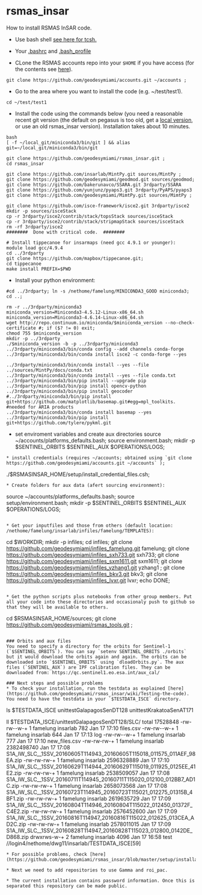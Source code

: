 # rsmas_insar
How to install RSMAS InSAR code.

* Use bash shell [see here for tcsh.](https://github.com/geodesymiami/rsmas_insar/blob/master/setup/readme_old_tcsh.md) 
* Your [.bashrc](https://github.com/geodesymiami/rsmas_insar/blob/master/setup/bashrc_contents.md) and [.bash_profile](https://github.com/geodesymiami/rsmas_insar/blob/master/setup/bash_profile.md)

* CLone the RSMAS accounts repo into your `$HOME` if you have access (for the contents see [here](https://github.com/geodesymiami/rsmas_insar/blob/master/setup/accounts_info.md)).

```
git clone https://github.com/geodesymiami/accounts.git ~/accounts ;
```

* Go to the area where you want to install the code (e.g. ~/test/test1).

```
cd ~/test/test1
```

* Install the code using the commands below (you need a reasonable recent git version (the default on pegasus is too old, get a [local version](https://github.com/geodesymiami/rsmas_insar/blob/master/setup/install_git.md), or use an old rsmas_insar version). Installation takes about 10 minutes.  

```
bash
[ -f ~/local_git/miniconda3/bin/git ] && alias git=~/local_git/miniconda3/bin/git	

git clone https://github.com/geodesymiami/rsmas_insar.git ;
cd rsmas_insar

git clone https://github.com/insarlab/MintPy.git sources/MintPy ;
git clone https://github.com/geodesymiami/geodmod.git sources/geodmod;
git clone https://github.com/bakerunavco/SSARA.git 3rdparty/SSARA
git clone https://github.com/yunjunz/pyaps3.git 3rdparty/PyAPS/pyaps3
git clone https://github.com/geodesymiami/MimtPy.git sources/MimtPy ;

git clone https://github.com/isce-framework/isce2.git 3rdparty/isce2
mkdir -p sources/isceStack
cp -r 3rdparty/isce2/contrib/stack/topsStack sources/isceStack
cp -r 3rdparty/isce2/contrib/stack/stripmapStack sources/isceStack
rm -rf 3rdparty/isce2
########  Done with critical code.  ########

# Install tippecanoe for insarmaps (need gcc 4.9.1 or younger):
module load gcc/4.9.4
cd ../3rdparty
git clone https://github.com/mapbox/tippecanoe.git;
cd tippecanoe
make install PREFIX=$PWD
```
* Install your python environment:
```
#cd ../3rdparty; ln -s /nethome/famelung/MINICONDA3_GOOD miniconda3; cd ..; 

rm -r ../3rdparty/miniconda3
miniconda_version=Miniconda3-4.5.12-Linux-x86_64.sh
miniconda_version=Miniconda3-4.6.14-Linux-x86_64.sh
wget http://repo.continuum.io/miniconda/$miniconda_version --no-check-certificate #; if ($? != 0) exit; 
chmod 755 $miniconda_version
mkdir -p ../3rdparty
./$miniconda_version -b -p ../3rdparty/miniconda3
../3rdparty/miniconda3/bin/conda config --add channels conda-forge
../3rdparty/miniconda3/bin/conda install isce2 -c conda-forge --yes

../3rdparty/miniconda3/bin/conda install --yes --file ../sources/MintPy/docs/conda.txt
../3rdparty/miniconda3/bin/conda install --yes --file conda.txt
../3rdparty/miniconda3/bin/pip install --upgrade pip
../3rdparty/miniconda3/bin/pip install opencv-python
../3rdparty/miniconda3/bin/pip install geocoder
#../3rdparty/miniconda3/bin/pip install git+https://github.com/matplotlib/basemap.git#egg=mpl_toolkits. #needed for ARIA products
../3rdparty/miniconda3/bin/conda install basemap --yes
../3rdparty/miniconda3/bin/pip install git+https://github.com/tylere/pykml.git
```
* set enviroment variables and create aux directories
source ~/accounts/platforms_defaults.bash;
source environment.bash;
mkdir -p $SENTINEL_ORBITS $SENTINEL_AUX $OPERATIONS/LOGS;
```
* install credentials (requires ~/accounts; obtained using `git clone https://github.com/geodesymiami/accounts.git ~/accounts` );
```
./$RSMASINSAR_HOME/setup/install_credential_files.csh;

```
* Create folders for aux data (afert sourcing environment):
```
source ~/accounts/platforms_defaults.bash;
source setup/environment.bash;
mkdir -p $SENTINEL_ORBITS $SENTINEL_AUX $OPERATIONS/LOGS;
```

* Get your inputfiles and those from others (default location: /nethome/famelung/insarlab/infiles/famelung/TEMPLATES):

```
cd $WORKDIR;
mkdir -p infiles;
cd infiles;
git clone https://github.com/geodesymiami/infiles_famelung.git famelung; 
git clone https://github.com/geodesymiami/infiles_sxh733.git sxh733; 
git clone https://github.com/geodesymiami/infiles_sxm1611.git sxm1611;
git clone https://github.com/geodesymiami/infiles_yzhang1.git yzhang1 ; 
git clone https://github.com/geodesymiami/infiles_bkv3.git bkv3;
git clone https://github.com/geodesymiami/infiles_lvxr.git lvxr;
echo DONE;
```

* Get the python scripts plus notebooks from other group members. Put all your code into these directories and occasionaly push to github so that they will be available to others.

```
cd $RSMASINSAR_HOME/sources;
git clone https://github.com/geodesymiami/rsmas_tools.git ; 
```

### Orbits and aux files
You need to specify a directory for the orbits for Sentinel-1 (`$SENTINEL_ORBITS`). You can say `setenv SENTINEL_ORBITS ./orbits`  but it would download the orbits again and again. The orbits can be downloaded into `$SENTINEL_ORBITS` using `dloadOrbits.py`. The aux files (`SENTINEL_AUX`) are IPF calibration files. They can be downloaded from: https://qc.sentinel1.eo.esa.int/aux_cal/

### Next steps and possible problems
* To check your installation, run the testdata as explained [here](https://github.com/geodesymiami/rsmas_insar/wiki/Testing-the-code). You need to have the testdata in your `$TESTDATA_ISCE` directory.

```
ls  $TESTDATA_ISCE
unittestGalapagosSenDT128  unittestKrakatoaSenAT171

ll $TESTDATA_ISCE/unittestGalapagosSenDT128/SLC/
total 17528848
-rw-rw--w-+ 1 famelung insarlab        782 Jan 17 17:10 files.csv
-rw-rw--w-+ 1 famelung insarlab        644 Jan 17 17:13 log
-rw-rw--w-+ 1 famelung insarlab        777 Jan 17 17:10 new_files.csv
-rw-rw-rw-+ 1 famelung insarlab 2382498740 Jan 17 17:08 S1A_IW_SLC__1SSV_20160605T114943_20160605T115018_011575_011AEF_98EA.zip
-rw-rw-rw-+ 1 famelung insarlab 2596328889 Jan 17 17:10 S1A_IW_SLC__1SSV_20160629T114944_20160629T115019_011925_0125EE_41E2.zip
-rw-rw-rw-+ 1 famelung insarlab 2538509057 Jan 17 17:08 S1A_IW_SLC__1SSV_20160711T114945_20160711T115020_012100_012BB7_AD1C.zip
-rw-rw-rw-+ 1 famelung insarlab 2658073568 Jan 17 17:08 S1A_IW_SLC__1SSV_20160723T114945_20160723T115021_012275_01315B_4BF1.zip
-rw-rw-rw-+ 1 famelung insarlab 2619635729 Jan 17 17:09 S1A_IW_SLC__1SSV_20160804T114946_20160804T115022_012450_01372F_C4E2.zip
-rw-rw-rw-+ 1 famelung insarlab 2576452600 Jan 17 17:09 S1A_IW_SLC__1SSV_20160816T114947_20160816T115022_012625_013CEA_AD2C.zip
-rw-rw-rw-+ 1 famelung insarlab 2578011015 Jan 17 17:09 S1A_IW_SLC__1SSV_20160828T114947_20160828T115023_012800_0142DE_D868.zip
drwxrws-w-+ 2 famelung insarlab       4096 Jan 17 16:58 test
//login4/nethome/dwg11/insarlab/TESTDATA_ISCE[59]
```
* For possible problems, check [here](https://github.com/geodesymiami/rsmas_insar/blob/master/setup/installation_issues.md).

* Next we need to add repositories to use Gamma and roi_pac. 

* The current installation contains password information. Once this is separated this repository can be made public. 

